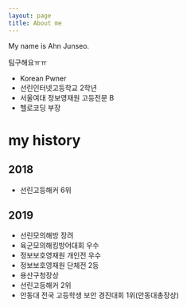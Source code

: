 ```yaml
---
layout: page
title: About me
---
```


<p>My name is Ahn Junseo.</p>
<p>팀구해요ㅠㅠ</p>

- Korean Pwner
- 선린인터넷고등학교 2학년
- 서울여대 정보영재원 고등전문 B
- 헬로코딩 부장
# my history

## 2018
  - 선린고등해커 6위
  
## 2019
  - 선린모의해방 장려
  - 육군모의해킹방어대회 우수
  - 정보보호영재원 개인전 우수
  - 정보보호영재원 단체전 2등
  - 용산구청장상
  - 선린고등해커 2위
  - 안동대 전국 고등학생 보안 경진대회 1위(안동대총장상)
